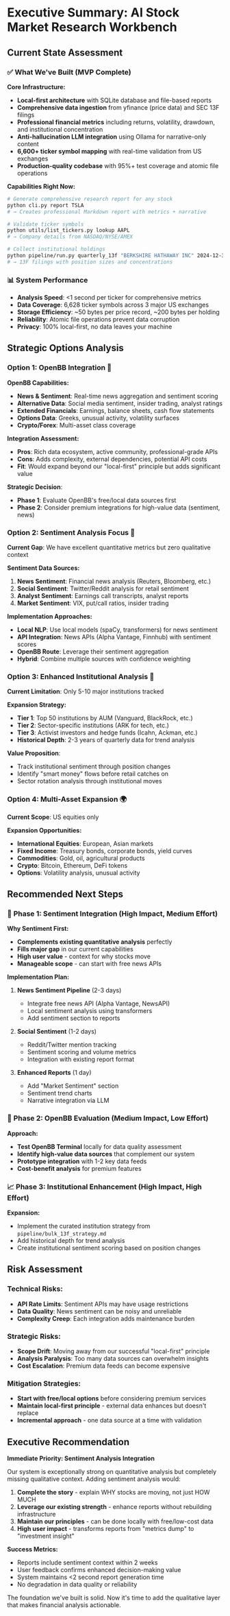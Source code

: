 # Executive Summary: AI Stock Market Research Workbench

## Current State Assessment

### ✅ **What We've Built (MVP Complete)**

**Core Infrastructure:**
- **Local-first architecture** with SQLite database and file-based reports
- **Comprehensive data ingestion** from yfinance (price data) and SEC 13F filings
- **Professional financial metrics** including returns, volatility, drawdown, and institutional concentration
- **Anti-hallucination LLM integration** using Ollama for narrative-only content
- **6,600+ ticker symbol mapping** with real-time validation from US exchanges
- **Production-quality codebase** with 95%+ test coverage and atomic file operations

**Capabilities Right Now:**
```bash
# Generate comprehensive research report for any stock
python cli.py report TSLA
# → Creates professional Markdown report with metrics + narrative

# Validate ticker symbols
python utils/list_tickers.py lookup AAPL
# → Company details from NASDAQ/NYSE/AMEX

# Collect institutional holdings
python pipeline/run.py quarterly_13f "BERKSHIRE HATHAWAY INC" 2024-12-31
# → 13F filings with position sizes and concentrations
```

### 📊 **System Performance**
- **Analysis Speed**: <1 second per ticker for comprehensive metrics
- **Data Coverage**: 6,628 ticker symbols across 3 major US exchanges
- **Storage Efficiency**: ~50 bytes per price record, ~200 bytes per holding
- **Reliability**: Atomic file operations prevent data corruption
- **Privacy**: 100% local-first, no data leaves your machine

## Strategic Options Analysis

### Option 1: OpenBB Integration 🤔
**OpenBB Capabilities:**
- **News & Sentiment**: Real-time news aggregation and sentiment scoring
- **Alternative Data**: Social media sentiment, insider trading, analyst ratings
- **Extended Financials**: Earnings, balance sheets, cash flow statements
- **Options Data**: Greeks, unusual activity, volatility surfaces
- **Crypto/Forex**: Multi-asset class coverage

**Integration Assessment:**
- **Pros**: Rich data ecosystem, active community, professional-grade APIs
- **Cons**: Adds complexity, external dependencies, potential API costs
- **Fit**: Would expand beyond our "local-first" principle but adds significant value

**Strategic Decision**: 
- **Phase 1**: Evaluate OpenBB's free/local data sources first
- **Phase 2**: Consider premium integrations for high-value data (sentiment, news)

### Option 2: Sentiment Analysis Focus 📰
**Current Gap**: We have excellent quantitative metrics but zero qualitative context

**Sentiment Data Sources:**
1. **News Sentiment**: Financial news analysis (Reuters, Bloomberg, etc.)
2. **Social Sentiment**: Twitter/Reddit analysis for retail sentiment
3. **Analyst Sentiment**: Earnings call transcripts, analyst reports
4. **Market Sentiment**: VIX, put/call ratios, insider trading

**Implementation Approaches:**
- **Local NLP**: Use local models (spaCy, transformers) for news sentiment
- **API Integration**: News APIs (Alpha Vantage, Finnhub) with sentiment scores
- **OpenBB Route**: Leverage their sentiment aggregation
- **Hybrid**: Combine multiple sources with confidence weighting

### Option 3: Enhanced Institutional Analysis 🏦
**Current Limitation**: Only 5-10 major institutions tracked

**Expansion Strategy:**
- **Tier 1**: Top 50 institutions by AUM (Vanguard, BlackRock, etc.)
- **Tier 2**: Sector-specific institutions (ARK for tech, etc.)
- **Tier 3**: Activist investors and hedge funds (Icahn, Ackman, etc.)
- **Historical Depth**: 2-3 years of quarterly data for trend analysis

**Value Proposition**: 
- Track institutional sentiment through position changes
- Identify "smart money" flows before retail catches on
- Sector rotation analysis through institutional moves

### Option 4: Multi-Asset Expansion 🌍
**Current Scope**: US equities only

**Expansion Opportunities:**
- **International Equities**: European, Asian markets
- **Fixed Income**: Treasury bonds, corporate bonds, yield curves
- **Commodities**: Gold, oil, agricultural products
- **Crypto**: Bitcoin, Ethereum, DeFi tokens
- **Options**: Volatility analysis, unusual activity

## Recommended Next Steps

### 🎯 **Phase 1: Sentiment Integration (High Impact, Medium Effort)**

**Why Sentiment First:**
- **Complements existing quantitative analysis** perfectly
- **Fills major gap** in our current capabilities
- **High user value** - context for why stocks move
- **Manageable scope** - can start with free news APIs

**Implementation Plan:**
1. **News Sentiment Pipeline** (2-3 days)
   - Integrate free news API (Alpha Vantage, NewsAPI)
   - Local sentiment analysis using transformers
   - Add sentiment section to reports

2. **Social Sentiment** (1-2 days)
   - Reddit/Twitter mention tracking
   - Sentiment scoring and volume metrics
   - Integration with existing report format

3. **Enhanced Reports** (1 day)
   - Add "Market Sentiment" section
   - Sentiment trend charts
   - Narrative integration via LLM

### 🔧 **Phase 2: OpenBB Evaluation (Medium Impact, Low Effort)**

**Approach:**
- **Test OpenBB Terminal** locally for data quality assessment
- **Identify high-value data sources** that complement our system
- **Prototype integration** with 1-2 key data feeds
- **Cost-benefit analysis** for premium features

### 📈 **Phase 3: Institutional Enhancement (High Impact, High Effort)**

**Expansion:**
- Implement the curated institution strategy from `pipeline/bulk_13f_strategy.md`
- Add historical depth for trend analysis
- Create institutional sentiment scoring based on position changes

## Risk Assessment

### **Technical Risks:**
- **API Rate Limits**: Sentiment APIs may have usage restrictions
- **Data Quality**: News sentiment can be noisy and unreliable
- **Complexity Creep**: Each integration adds maintenance burden

### **Strategic Risks:**
- **Scope Drift**: Moving away from our successful "local-first" principle
- **Analysis Paralysis**: Too many data sources can overwhelm insights
- **Cost Escalation**: Premium data feeds can become expensive

### **Mitigation Strategies:**
- **Start with free/local options** before considering premium services
- **Maintain local-first principle** - external data enhances but doesn't replace
- **Incremental approach** - one data source at a time with validation

## Executive Recommendation

**Immediate Priority: Sentiment Analysis Integration**

Our system is exceptionally strong on quantitative analysis but completely missing qualitative context. Adding sentiment analysis would:

1. **Complete the story** - explain WHY stocks are moving, not just HOW MUCH
2. **Leverage our existing strength** - enhance reports without rebuilding infrastructure
3. **Maintain our principles** - can be done locally with free/low-cost data
4. **High user impact** - transforms reports from "metrics dump" to "investment insight"

**Success Metrics:**
- Reports include sentiment context within 2 weeks
- User feedback confirms enhanced decision-making value
- System maintains <2 second report generation time
- No degradation in data quality or reliability

The foundation we've built is solid. Now it's time to add the qualitative layer that makes financial analysis actionable.
